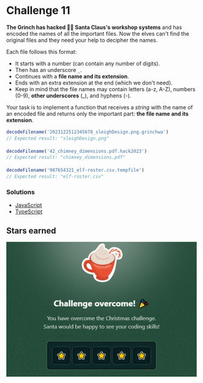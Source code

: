 # Challenge 11

**The Grinch has hacked 🏴‍☠️ Santa Claus's workshop systems** and has encoded the names of all the important files. Now the elves can't find the original files and they need your help to decipher the names.

Each file follows this format:

- It starts with a number (can contain any number of digits).
- Then has an underscore `_`.
- Continues with a **file name and its extension**.
- Ends with an extra extension at the end (which we don't need).
- Keep in mind that the file names may contain letters (a-z, A-Z), numbers (0-9), **other underscores** (\_), and hyphens (-).

Your task is to implement a function that receives a _string_ with the name of an encoded file and returns only the important part: **the file name and its extension**.

```js
decodeFilename('2023122512345678_sleighDesign.png.grinchwa')
// Expected result: "sleighDesign.png"

decodeFilename('42_chimney_dimensions.pdf.hack2023')
// Expected result: "chimney_dimensions.pdf"

decodeFilename('987654321_elf-roster.csv.tempfile')
// Expected result: "elf-roster.csv"
```

### Solutions

- [JavaScript](./solution.js)
- [TypeScript](./solution.ts)

## Stars earned

![5 stars](../../.github/11-challenge-stars.png)
